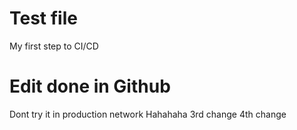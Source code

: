 # Test file
My first step to CI/CD
# Edit done in Github
Dont try it in production network
Hahahaha
3rd change
4th change
